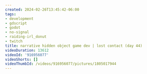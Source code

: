 ```yaml
---
created: 2024-02-26T13:45:42-06:00
tags:
- development
- gdscript
- godot
- no-signal
- raiding-irl_donut
- twitch
title: narrative hidden object game dev | lost contact (day 44)
videoDuration: 13612
videoId: '916956077'
videoShorts: []
videoThumbId: /videos/916956077/pictures/1805017944
---
```

